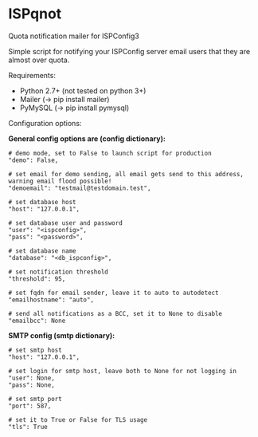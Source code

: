 # ISPqnot
Quota notification mailer for ISPConfig3

Simple script for notifying your ISPConfig server email users that they are almost over quota.

Requirements:

 - Python 2.7+ (not tested on python 3+)
 - Mailer (-> pip install mailer)
 - PyMySQL (-> pip install pymysql)

Configuration options:

**General config options are (config dictionary):**

    # demo mode, set to False to launch script for production
    "demo": False,

    # set email for demo sending, all email gets send to this address, warning email flood possible!
    "demoemail": "testmail@testdomain.test",

    # set database host
    "host": "127.0.0.1",

    # set database user and password
    "user": "<ispconfig>",
    "pass": "<password>",

    # set database name
    "database": "<db_ispconfig>",

    # set notification threshold
    "threshold": 95,

    # set fqdn for email sender, leave it to auto to autodetect
    "emailhostname": "auto",

    # send all notifications as a BCC, set it to None to disable
    "emailbcc": None


**SMTP config (smtp dictionary):**

    # set smtp host
    "host": "127.0.0.1",

    # set login for smtp host, leave both to None for not logging in
    "user": None,
    "pass": None,

    # set smtp port
    "port": 587,

    # set it to True or False for TLS usage
    "tls": True
  
